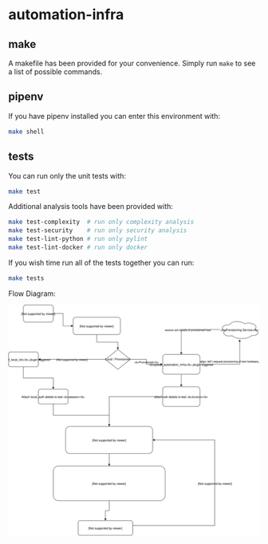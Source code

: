 automation-infra
================

make
----

A makefile has been provided for your convenience. Simply run `make` to see a
list of possible commands.

pipenv
------

If you have pipenv installed you can enter this environment with:

```sh
make shell
```

tests
-----

You can run only the unit tests with:

```sh
make test
```

Additional analysis tools have been provided with:

```sh
make test-complexity  # run only complexity analysis
make test-security    # run only security analysis
make test-lint-python # run only pylint
make test-lint-docker # run only docker
```

If you wish time run all of the tests together you can run:

```sh
make tests
```

Flow Diagram:

![Alt](media/automation_infra_flow_design.svg)
